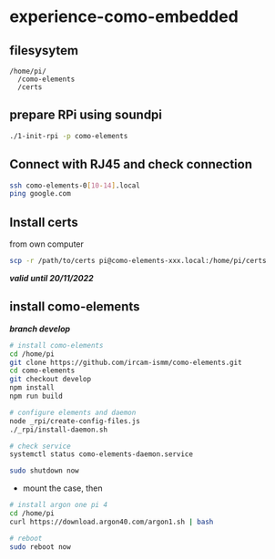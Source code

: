 # experience-como-embedded

## filesysytem

```
/home/pi/
  /como-elements
  /certs
```

## prepare RPi using soundpi

```sh
./1-init-rpi -p como-elements
```

## Connect with RJ45 and check connection

```sh
ssh como-elements-0[10-14].local
ping google.com
```

## Install certs

from own computer

```sh
scp -r /path/to/certs pi@como-elements-xxx.local:/home/pi/certs
```

_**valid until 20/11/2022**_

## install como-elements

_**branch develop**_


```sh
# install como-elements
cd /home/pi
git clone https://github.com/ircam-ismm/como-elements.git
cd como-elements
git checkout develop
npm install
npm run build

# configure elements and daemon
node _rpi/create-config-files.js
./_rpi/install-daemon.sh

# check service
systemctl status como-elements-daemon.service

sudo shutdown now
```

- mount the case, then

```sh
# install argon one pi 4
cd /home/pi
curl https://download.argon40.com/argon1.sh | bash

# reboot
sudo reboot now
```
